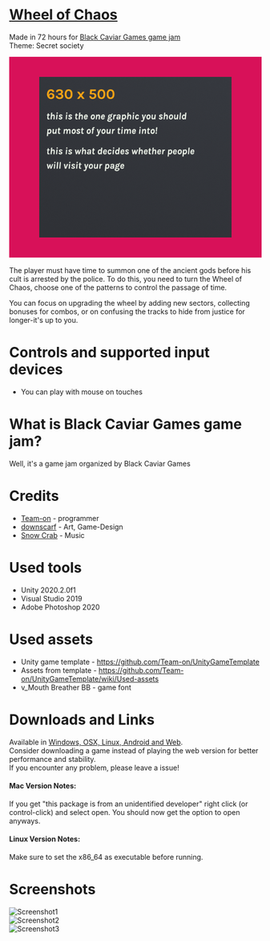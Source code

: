 # [Wheel of Chaos](https://teamon.itch.io/wheel-of-chaos)
Made in 72 hours for [Black Caviar Games game jam](https://bcgjam.com/)  
Theme: Secret society  

![Cover](Screenshots/ItchioPage/CoverImage.png) 

The player must have time to summon one of the ancient gods before his cult is arrested by the police. To do this, you need to turn the Wheel of Chaos, choose one of the patterns to control the passage of time. 

You can focus on upgrading the wheel by adding new sectors, collecting bonuses for combos, or on confusing the tracks to hide from justice for longer-it's up to you.


# Controls and supported input devices
 * You can play with mouse on touches

 
# What is Black Caviar Games game jam?
Well, it's a game jam organized by Black Caviar Games


# Credits
 * [Team-on](https://github.com/Team-on) - programmer
 * [downscarf](https://www.instagram.com/downscarf/) - Art, Game-Design
 * [Snow Crab](https://soundcloud.com/snow_crab) - Music


# Used tools
 * Unity 2020.2.0f1
 * Visual Studio 2019
 * Adobe Photoshop 2020


# Used assets
 * Unity game template - https://github.com/Team-on/UnityGameTemplate
 * Assets from template - https://github.com/Team-on/UnityGameTemplate/wiki/Used-assets
 * v_Mouth Breather BB - game font
 
 
# Downloads and Links
Available in [Windows, OSX, Linux, Android and Web](https://teamon.itch.io/wheel-of-chaos).  
Consider downloading a game instead of playing the web version for better performance and stability.  
If you encounter any problem, please leave a issue!  

#### Mac Version Notes:
If you get "this package is from an unidentified developer" right click (or control-click) and select open. You should now get the option to open anyways.

#### Linux Version Notes:
Make sure to set the x86_64 as executable before running.


# Screenshots
![Screenshot1](Screenshots/Screenshot1.png)  
![Screenshot2](Screenshots/Screenshot2.png)  
![Screenshot3](Screenshots/Screenshot3.png)  
